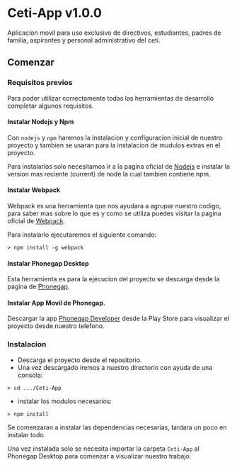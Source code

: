 # Ceti-App v1.0.0

Aplicacion movil para uso exclusivo de directivos, estudiantes, padres de familia, aspirantes y personal administrativo del ceti.

## Comenzar

### Requisitos previos

Para poder utilizar correctamente todas las herramientas de desarrollo completar algunos requisitos.

#### Instalar Nodejs y Npm

Con `nodejs` y `npm` haremos la instalacion y configuracion inicial de nuestro proyecto y tambien se usaran para la instalacion de mudulos extras en el proyecto.

Para instalarlos solo necesitamos ir a la pagina oficial de [Nodejs](https://nodejs.org) e instalar la version mas reciente (current) de node la cual tambien contiene npm.

#### Instalar Webpack

Webpack es una herramienta que nos ayudara a agrupar nuestro codigo, para saber mas sobre lo que es y como se utiliza puedes visitar la pagina oficial de [Webpack](http://webpack.github.io/).

Para instalarlo ejecutaremos el siguiente comando:
```
> npm install -g webpack
```

#### Instalar Phonegap Desktop

Esta herramienta es para la ejecucion del proyecto se descarga desde la pagina de [Phonegap](http://docs.phonegap.com/getting-started/1-install-phonegap/desktop/).

#### Instalar App Movil de Phonegap.

Descargar la app [Phonegap Developer](https://play.google.com/store/apps/details?id=com.adobe.phonegap.app&hl=es) desde la Play Store para visualizar el proyecto desde nuestro telefono.

### Instalacion

* Descarga el proyecto desde el repositorio.
* Una vez descargado iremos a nuestro directorio con ayuda de una consola:
```
> cd .../Ceti-App
```
* instalar los modulos necesarios:
```
> npm install
```
Se comenzaran a instalar las dependencias necesarias, tardara un poco en instalar todo.

Una vez instalada solo se necesita importar la carpeta `Ceti-App` al Phonegap Desktop para comenzar a visualizar nuestro trabajo.
